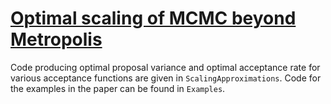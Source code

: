 # [Optimal scaling of MCMC beyond Metropolis](http://arxiv.org/abs/2104.02020 "arxiv link")

Code producing optimal proposal variance and optimal acceptance rate for various acceptance functions are given in `ScalingApproximations`. Code for the examples in the paper can be found in `Examples`.

